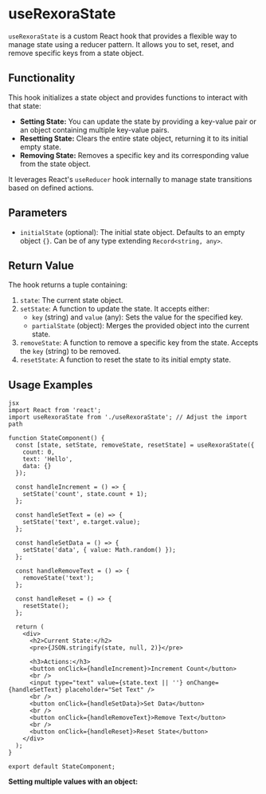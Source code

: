 # useRexoraState

`useRexoraState` is a custom React hook that provides a flexible way to manage state using a reducer pattern. It allows you to set, reset, and remove specific keys from a state object.

## Functionality

This hook initializes a state object and provides functions to interact with that state:

*   **Setting State:** You can update the state by providing a key-value pair or an object containing multiple key-value pairs.
*   **Resetting State:** Clears the entire state object, returning it to its initial empty state.
*   **Removing State:** Removes a specific key and its corresponding value from the state object.

It leverages React's `useReducer` hook internally to manage state transitions based on defined actions.

## Parameters

*   `initialState` (optional): The initial state object. Defaults to an empty object `{}`. Can be of any type extending `Record<string, any>`.

## Return Value

The hook returns a tuple containing:

1.  `state`: The current state object.
2.  `setState`: A function to update the state. It accepts either:
    *   `key` (string) and `value` (any): Sets the value for the specified key.
    *   `partialState` (object): Merges the provided object into the current state.
3.  `removeState`: A function to remove a specific key from the state. Accepts the `key` (string) to be removed.
4.  `resetState`: A function to reset the state to its initial empty state.

## Usage Examples
```
jsx
import React from 'react';
import useRexoraState from './useRexoraState'; // Adjust the import path

function StateComponent() {
  const [state, setState, removeState, resetState] = useRexoraState({
    count: 0,
    text: 'Hello',
    data: {}
  });

  const handleIncrement = () => {
    setState('count', state.count + 1);
  };

  const handleSetText = (e) => {
    setState('text', e.target.value);
  };

  const handleSetData = () => {
    setState('data', { value: Math.random() });
  };

  const handleRemoveText = () => {
    removeState('text');
  };

  const handleReset = () => {
    resetState();
  };

  return (
    <div>
      <h2>Current State:</h2>
      <pre>{JSON.stringify(state, null, 2)}</pre>

      <h3>Actions:</h3>
      <button onClick={handleIncrement}>Increment Count</button>
      <br />
      <input type="text" value={state.text || ''} onChange={handleSetText} placeholder="Set Text" />
      <br />
      <button onClick={handleSetData}>Set Data</button>
      <br />
      <button onClick={handleRemoveText}>Remove Text</button>
      <br />
      <button onClick={handleReset}>Reset State</button>
    </div>
  );
}

export default StateComponent;
```
**Setting multiple values with an object:**